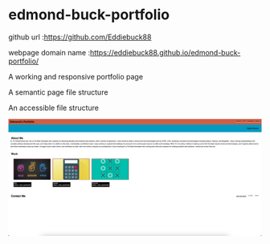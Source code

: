 # edmond-buck-portfolio 

github url :https://github.com/Eddiebuck88

webpage domain name :https://eddiebuck88.github.io/edmond-buck-portfolio/

A working and responsive portfolio page

A semantic page file structure

An accessible file structure

![GitHub Logo](./assets/imgs/Screenshot%202023-02-04%20at%2011.37.48%20PM.png)
